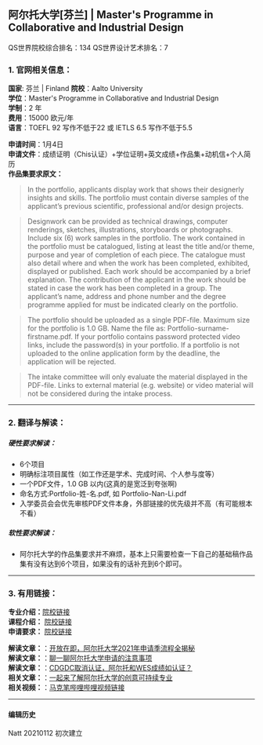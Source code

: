 ## 阿尔托大学[芬兰] | Master's Programme in Collaborative and Industrial Design

QS世界院校综合排名：134
QS世界设计艺术排名：7


### 1. 官网相关信息：

**国家**: 芬兰 | Finland
**院校**：Aalto University  
**学位**：Master's Programme in Collaborative and Industrial Design  
**学制**：2 年  
**费用**：15000 欧元/年  
**语言**：TOEFL 92 写作不低于22 或 IETLS 6.5 写作不低于5.5
  
**申请时间**：1月4日  
**申请文件**：成绩证明（Chis认证）+学位证明+英文成绩+作品集+动机信+个人简历  
**作品集要求原文：**   

> In the portfolio, applicants display work that shows their designerly insights and skills. The portfolio must contain diverse samples of the applicant’s previous scientific, professional and/or design projects.

>Designwork can be provided as technical drawings, computer renderings, sketches, illustrations, storyboards or photographs. Include six (6) work samples in the portfolio. The work contained in the portfolio must be catalogued, listing at least the title and/or theme, purpose and year of completion of each piece. The catalogue must also detail where and when the work has been completed, exhibited, displayed or published. Each work should be accompanied by a brief explanation. The contribution of the applicant in the work should be stated in case the work has been completed in a group. The applicant’s name, address and phone number and the degree programme applied for must be indicated clearly on the portfolio.

>The portfolio should be uploaded as a single PDF-file. Maximum size for the portfolio is 1.0 GB. Name the file as: Portfolio-surname-firstname.pdf. If your portfolio contains password protected video links, include the password(s) in your portfolio. If a portfolio is not uploaded to the online application form by the deadline, the application will be rejected.

>The intake committee will only evaluate the material displayed in the PDF-file. Links to external material (e.g. website) or video material will not be considered during the intake process.  






---


### 2. 翻译与解读：

##### 硬性要求解读：
- 6个项目 
- 明确标注项目属性（如工作还是学术、完成时间、个人参与度等）  
- 一个PDF文件，1.0 GB 以内(这真的是宽泛到夸张啊)
- 命名方式:Portfolio-姓-名.pdf, 如 Portfolio-Nan-Li.pdf
- 入学委员会会优先审核PDF文件本身，外部链接的优先级并不高（有可能根本不看）




##### 软性要求解读：
- 阿尔托大学的作品集要求并不麻烦，基本上只需要检查一下自己的基础稿作品集有没有达到6个项目，如果没有的话补充到6个即可。


---


### 3. 有用链接：

**专业介绍：**[院校链接](https://www.aalto.fi/en/study-options/masters-programme-in-collaborative-and-industrial-design)  
**课程介绍：** [院校链接](https://www.aalto.fi/en/study-options/masters-programme-in-collaborative-and-industrial-design)  
**申请要求：** [院校链接](https://www.aalto.fi/en/study-options/masters-programme-in-collaborative-and-industrial-design)

**解读文章：**：[开放在即，阿尔托大学2021年申请季流程全揭秘](http://www.makebi.net/39074.html)  
**解读文章：**：[聊一聊阿尔托大学申请的注意事项](http://www.makebi.net/32776.html)  
**解读文章：**：[CDGDC取消认证，阿尔托和WES成绩如认证？](http://www.makebi.net/32275.html)  
**相关文章：**：[一起来了解阿尔托大学的创意可持续专业](http://www.makebi.net/35326.html)  
**相关视频：**：[马克笔哔哩哔哩视频链接](https://www.bilibili.com/video/av30619102)  



---


#### 编辑历史

Natt 20210112 初次建立  
